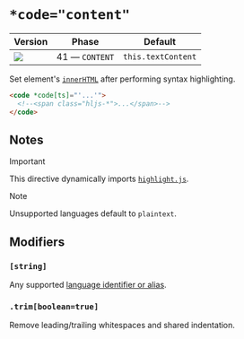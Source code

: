 # `*code="content"`

| Version                               | Phase          | Default            |
| ------------------------------------- | -------------- | ------------------ |
| ![](https://jsr.io/badges/@mizu/code) | 41 — `CONTENT` | `this.textContent` |

Set element's [`innerHTML`](https://developer.mozilla.org/docs/Web/API/Element/innerHTML) after performing syntax highlighting.

```html
<code *code[ts]="'...'">
  <!--<span class="hljs-*">...</span>-->
</code>
```

## Notes

> [!IMPORTANT]
> This directive dynamically imports [`highlight.js`](https://highlightjs.org).

> [!NOTE]
> Unsupported languages default to `plaintext`.

## Modifiers

### `[string]`

Any supported [language identifier or alias](https://highlightjs.readthedocs.io/en/latest/supported-languages.html).

### `.trim[boolean=true]`

Remove leading/trailing whitespaces and shared indentation.

